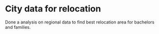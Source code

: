 # City data for relocation
Done a analysis on regional data to find best relocation area for bachelors and families.
